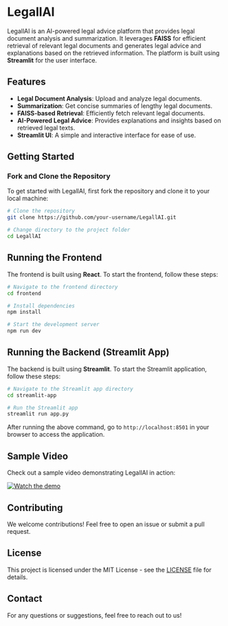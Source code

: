 # LegallAI

LegallAI is an AI-powered legal advice platform that provides legal document analysis and summarization. It leverages **FAISS** for efficient retrieval of relevant legal documents and generates legal advice and explanations based on the retrieved information. The platform is built using **Streamlit** for the user interface.

## Features
- **Legal Document Analysis**: Upload and analyze legal documents.
- **Summarization**: Get concise summaries of lengthy legal documents.
- **FAISS-based Retrieval**: Efficiently fetch relevant legal documents.
- **AI-Powered Legal Advice**: Provides explanations and insights based on retrieved legal texts.
- **Streamlit UI**: A simple and interactive interface for ease of use.

## Getting Started

### Fork and Clone the Repository
To get started with LegallAI, first fork the repository and clone it to your local machine:

```sh
# Clone the repository
git clone https://github.com/your-username/LegallAI.git

# Change directory to the project folder
cd LegallAI
```

## Running the Frontend
The frontend is built using **React**. To start the frontend, follow these steps:

```sh
# Navigate to the frontend directory
cd frontend

# Install dependencies
npm install

# Start the development server
npm run dev
```

## Running the Backend (Streamlit App)
The backend is built using **Streamlit**. To start the Streamlit application, follow these steps:

```sh
# Navigate to the Streamlit app directory
cd streamlit-app

# Run the Streamlit app
streamlit run app.py
```

After running the above command, go to `http://localhost:8501` in your browser to access the application.

## Sample Video
Check out a sample video demonstrating LegallAI in action:

[![Watch the demo](https://img.youtube.com/vi/YOUR_VIDEO_ID/0.jpg)](https://www.youtube.com/watch?v=YOUR_VIDEO_ID)

## Contributing
We welcome contributions! Feel free to open an issue or submit a pull request.

## License
This project is licensed under the MIT License - see the [LICENSE](LICENSE) file for details.

## Contact
For any questions or suggestions, feel free to reach out to us!
